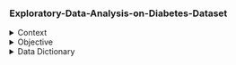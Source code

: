 ### Exploratory-Data-Analysis-on-Diabetes-Dataset

<details>
        <summary>Context</summary>
        <br>
        <p style='text-align:justify;'> 
                Diabetes is one of the most frequent diseases worldwide and the number of diabetic patients are growing over the years. The main cause of diabetes                   remains unknown, yet scientists believe that both genetic factors and environmental lifestyle play a major role in diabetes. A few years ago                         research was done on a tribe in America which is called the Pima tribe (also known as the Pima Indians). In this tribe, it was found that the ladies                 are prone to diabetes very early. Several constraints were placed on the selection of these instances from a larger database. In particular, all                     patients were females at least 21 years old of Pima Indian heritage. 
        </p>
</details>

<details>
        <summary>Objective</summary>
        <br>
        <p style='text-align:justify;'>
                Here, we are conducting exploratory data analysis (EDA) to understand the different aspects of diabetes in the Pima Indians tribe.
        </p>
</details>

<details>
        <summary>Data Dictionary</summary>
        <br>
        <p style='text-align:justify;'>
             The dataset has the following information:   
        <ol>
                <li>Pregnancies: Number of times pregnant</li>
                <li>Glucose: Plasma glucose concentration over 2 hours in an oral glucose tolerance test</li>
                <li>BloodPressure: Diastolic blood pressure (mm Hg)</li>
                <li>SkinThickness: Triceps skin fold thickness (mm)</li>
                <li>Insulin: 2-Hour serum insulin (mu U/ml)</li>
                <li>BMI: Body mass index (weight in kg/(height in m)^2)</li>
                <li>DiabetesPedigreeFunction: A function which scores likelihood of diabetes based on family history.</li>
                <li>Age: Age in years</li>
                <li>Outcome : Class variable (0: person is not diabetic or 1: person is diabetic)</li>
        </ol>
        </p>
